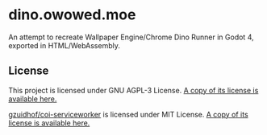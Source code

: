 # dino.owowed.moe

An attempt to recreate Wallpaper Engine/Chrome Dino Runner in Godot 4, exported in HTML/WebAssembly.

## License

This project is licensed under GNU AGPL-3 License. [A copy of its license is available here.](https://github.com/owowed/dino.owowed.moe/blob/main/LICENSE.AGPL3)

[gzuidhof/coi-serviceworker](https://github.com/gzuidhof/coi-serviceworker/) is licensed under MIT License. [A copy of its license is available here.](https://github.com/owowed/dino.owowed.moe/blob/main/LICENSE.COI-SW.MIT)